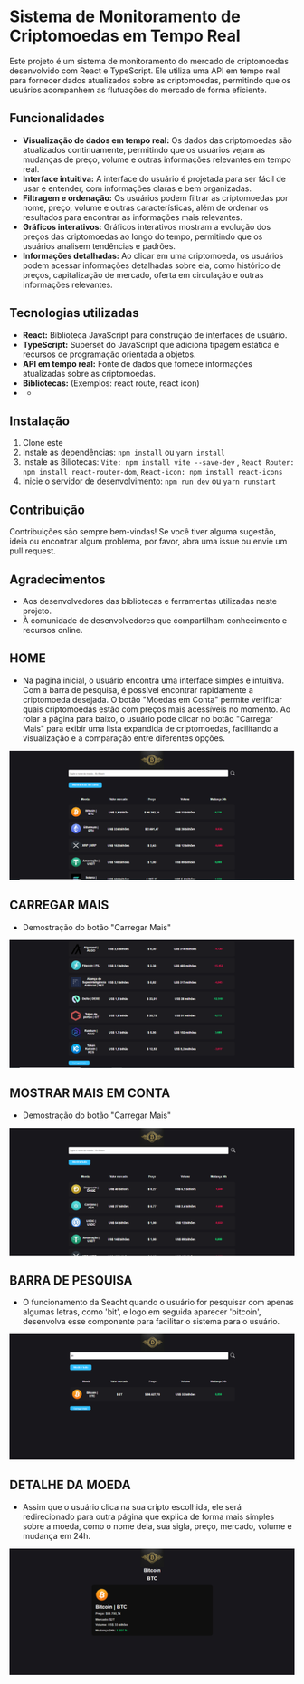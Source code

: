 # Sistema de Monitoramento de Criptomoedas em Tempo Real

Este projeto é um sistema de monitoramento do mercado de criptomoedas desenvolvido com React e TypeScript. Ele utiliza uma API em tempo real para fornecer dados atualizados sobre as criptomoedas, permitindo que os usuários acompanhem as flutuações do mercado de forma eficiente.

## Funcionalidades

- **Visualização de dados em tempo real:** Os dados das criptomoedas são atualizados continuamente, permitindo que os usuários vejam as mudanças de preço, volume e outras informações relevantes em tempo real.
- **Interface intuitiva:** A interface do usuário é projetada para ser fácil de usar e entender, com informações claras e bem organizadas.
- **Filtragem e ordenação:** Os usuários podem filtrar as criptomoedas por nome, preço, volume e outras características, além de ordenar os resultados para encontrar as informações mais relevantes.
- **Gráficos interativos:** Gráficos interativos mostram a evolução dos preços das criptomoedas ao longo do tempo, permitindo que os usuários analisem tendências e padrões.
- **Informações detalhadas:** Ao clicar em uma criptomoeda, os usuários podem acessar informações detalhadas sobre ela, como histórico de preços, capitalização de mercado, oferta em circulação e outras informações relevantes.

## Tecnologias utilizadas

- **React:** Biblioteca JavaScript para construção de interfaces de usuário.
- **TypeScript:** Superset do JavaScript que adiciona tipagem estática e recursos de programação orientada a objetos.
- **API em tempo real:** Fonte de dados que fornece informações atualizadas sobre as criptomoedas.
- **Bibliotecas:** (Exemplos: react route, react icon)
- *

## Instalação

1. Clone este 
2. Instale as dependências: `npm install` ou `yarn install`
3. Instale as Biliotecas: `Vite: npm install vite --save-dev` ,  `React Router: npm install react-router-dom`, `React-icon: npm install react-icons`
3. Inicie o servidor de desenvolvimento: `npm run dev` ou `yarn runstart`


## Contribuição

Contribuições são sempre bem-vindas! Se você tiver alguma sugestão, ideia ou encontrar algum problema, por favor, abra uma issue ou envie um pull request.


## Agradecimentos

- Aos desenvolvedores das bibliotecas e ferramentas utilizadas neste projeto.
- À comunidade de desenvolvedores que compartilham conhecimento e recursos online.

## HOME

- Na página inicial, o usuário encontra uma interface simples e intuitiva. Com a barra de pesquisa, é possível encontrar rapidamente a criptomoeda desejada. O botão "Moedas em Conta" permite verificar quais criptomoedas estão com preços mais acessíveis no momento. Ao rolar a página para baixo, o usuário pode clicar no botão "Carregar Mais" para exibir uma lista expandida de criptomoedas, facilitando a visualização e a comparação entre diferentes opções.

![GIF do projeto](/public/Principal.png)

## CARREGAR MAIS

- Demostração do botão "Carregar Mais"

![GIF do projeto](/public/carregarmais.png)

## MOSTRAR MAIS EM CONTA

- Demostração do botão "Carregar Mais"

![GIF do projeto](/public/mostrar.png)

## BARRA DE PESQUISA

- O funcionamento da Seacht quando o usuário for pesquisar com apenas algumas letras, como 'bit', e logo em seguida aparecer 'bitcoin', desenvolva esse componente para facilitar o sistema para o usuário.
 
![GIF do projeto](/public/seacht.png)

## DETALHE DA MOEDA

- Assim que o usuário clica na sua cripto escolhida, ele será redirecionado para outra página que explica de forma mais simples sobre a moeda, como o nome dela, sua sigla, preço, mercado, volume e mudança em 24h.
 
![GIF do projeto](/public/detail.png)

